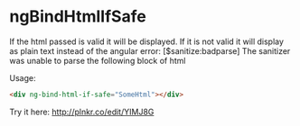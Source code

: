# ngBindHtmlIfSafe
If the html passed is valid it will be displayed. If it is not valid it will display as plain text instead of the angular error:
[$sanitize:badparse] The sanitizer was unable to parse the following block of html

Usage:
```html
<div ng-bind-html-if-safe="SomeHtml"></div>
```
Try it here:
http://plnkr.co/edit/YIMJ8G
